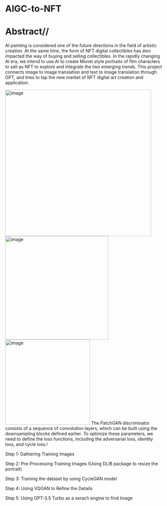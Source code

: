 # AIGC-to-NFT

# Abstract//
AI painting is considered one of the future directions in the field of artistic creation. At the same time, the form of NFT digital collectibles has also impacted the way of buying and selling collectibles. In the rapidly changing AI era, we intend to use AI to create Monet style portraits of film characters to sell as NFT to explore and integrate the two emerging trends. This project connects image to image translation and text to image translation through GPT, and tries to tap the new market of NFT digital art creation and application.


<img width="468" alt="image" src="https://user-images.githubusercontent.com/113523690/233886837-5e94d9fa-e75e-4365-8544-83f9bb0bd267.png">


<img width="331" alt="image" src="https://user-images.githubusercontent.com/113523690/233886967-995d0cd6-b73d-4f51-8a3c-58128c7b4b06.png">


<img width="272" alt="image" src="https://user-images.githubusercontent.com/113523690/233887109-7557b306-f100-45ec-9444-0760b4354412.png">
The PatchGAN discriminator consists of a sequence of convolution layers, which can be built using the downsampling blocks defined earlier. To optimize these parameters, we need to define the loss functions, including the adversarial loss, identity loss, and cycle loss.!


Step 1: Gathering Training Images

Step 2: Pre-Processing Training Images (Using DLIB package to resize the portrait)

Step 3: Training the dataset by using CycleGAN model

Step 4: Using VQGAN to Refine the Details

Step 5: Using GPT-3.5 Turbo as a serach engine to find Image
